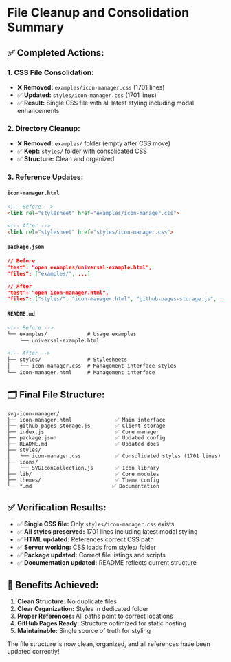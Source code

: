 # File Cleanup and Consolidation Summary

## ✅ **Completed Actions:**

### 1. **CSS File Consolidation:**
- ❌ **Removed:** `examples/icon-manager.css` (1701 lines)
- ✅ **Updated:** `styles/icon-manager.css` (1701 lines)
- ✅ **Result:** Single CSS file with all latest styling including modal enhancements

### 2. **Directory Cleanup:**
- ❌ **Removed:** `examples/` folder (empty after CSS move)
- ✅ **Kept:** `styles/` folder with consolidated CSS
- ✅ **Structure:** Clean and organized

### 3. **Reference Updates:**

#### `icon-manager.html`
```html
<!-- Before -->
<link rel="stylesheet" href="examples/icon-manager.css">

<!-- After -->
<link rel="stylesheet" href="styles/icon-manager.css">
```

#### `package.json`
```json
// Before
"test": "open examples/universal-example.html",
"files": ["examples/", ...]

// After  
"test": "open icon-manager.html",
"files": ["styles/", "icon-manager.html", "github-pages-storage.js", ...]
```

#### `README.md`
```markdown
<!-- Before -->
└── examples/             # Usage examples
    └── universal-example.html

<!-- After -->
├── styles/               # Stylesheets
│   └── icon-manager.css  # Management interface styles
└── icon-manager.html     # Management interface
```

## 🗂️ **Final File Structure:**

```
svg-icon-manager/
├── icon-manager.html              ✅ Main interface
├── github-pages-storage.js        ✅ Client storage
├── index.js                       ✅ Core manager
├── package.json                   ✅ Updated config
├── README.md                      ✅ Updated docs
├── styles/
│   └── icon-manager.css           ✅ Consolidated styles (1701 lines)
├── icons/
│   └── SVGIconCollection.js       ✅ Icon library
├── lib/                           ✅ Core modules
├── themes/                        ✅ Theme config
└── *.md                          ✅ Documentation
```

## ✅ **Verification Results:**

- ✅ **Single CSS file:** Only `styles/icon-manager.css` exists
- ✅ **All styles preserved:** 1701 lines including latest modal styling
- ✅ **HTML updated:** References correct CSS path
- ✅ **Server working:** CSS loads from styles/ folder
- ✅ **Package updated:** Correct file listings and scripts
- ✅ **Documentation updated:** README reflects current structure

## 🎯 **Benefits Achieved:**

1. **Clean Structure:** No duplicate files
2. **Clear Organization:** Styles in dedicated folder
3. **Proper References:** All paths point to correct locations
4. **GitHub Pages Ready:** Structure optimized for static hosting
5. **Maintainable:** Single source of truth for styling

The file structure is now clean, organized, and all references have been updated correctly!
